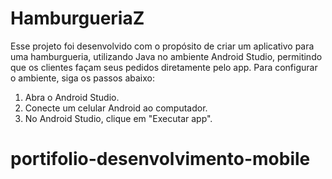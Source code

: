 # HamburgueriaZ

Esse projeto foi desenvolvido com o propósito de criar um aplicativo para uma hamburgueria, utilizando Java no ambiente Android Studio, permitindo que os clientes façam seus pedidos diretamente pelo app. Para configurar o ambiente, siga os passos abaixo:

1. Abra o Android Studio.
2. Conecte um celular Android ao computador.
3. No Android Studio, clique em "Executar app".
# portifolio-desenvolvimento-mobile
